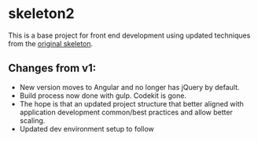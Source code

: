 # skeleton2
This is a base project for front end development using updated techniques from the [original skeleton](https://github.com/navigationarts/skeleton).

## Changes from v1:

- New version moves to Angular and no longer has jQuery by default.
- Build process now done with gulp. Codekit is gone.
- The hope is that an updated project structure that better aligned with application development common/best practices and allow better scaling.
- Updated dev environment setup to follow
